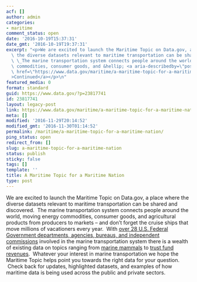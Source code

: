 ```yaml
---
acf: []
author: admin
categories:
- maritime
comment_status: open
date: '2016-10-19T15:37:31'
date_gmt: '2016-10-19T19:37:31'
excerpt: "<p>We are excited to launch the Maritime Topic on Data.gov, a place where\
  \ the diverse datasets relevant to maritime transportation can be shared and discovered.\
  \ \_The marine transportation system connects people around the world, moving energy\
  \ commodities, consumer goods, and &hellip; <a aria-describedby=\"post-title-23817741\"\
  \ href=\"https://www.data.gov/maritime/a-maritime-topic-for-a-maritime-nation/\"\
  >Continued</a></p>\n"
featured_media: 0
format: standard
guid: https://www.data.gov/?p=23817741
id: 23817741
layout: legacy-post
link: https://www.data.gov/maritime/a-maritime-topic-for-a-maritime-nation/
meta: []
modified: '2016-11-29T20:14:52'
modified_gmt: '2016-11-30T01:14:52'
permalink: /maritime/a-maritime-topic-for-a-maritime-nation/
ping_status: open
redirect_from: []
slug: a-maritime-topic-for-a-maritime-nation
status: publish
sticky: false
tags: []
template: ''
title: A Maritime Topic for a Maritime Nation
type: post
---
```

We are excited to launch the Maritime Topic on Data.gov, a place where the diverse datasets relevant to maritime transportation can be shared and discovered.  The marine transportation system connects people around the world, moving energy commodities, consumer goods, and agricultural products from producers to markets – and don’t forget the cruise ships that move millions of vacationers every year.  With [over 28 U.S. Federal Government departments, agencies, bureaus, and independent commissions](http://www.cmts.gov/) involved in the marine transportation system there is a wealth of existing data on topics ranging from [marine mammals](https://catalog.data.gov/dataset/large-whale-incident-database) to [trust fund revenues](https://catalog.data.gov/dataset/trust-fund-financial-reports-70249).  Whatever your interest in marine transportation we hope the Maritime Topic helps point you towards the right data for your question.  Check back for updates, highlighted datasets, and examples of how maritime data is being used across the public and private sectors.



